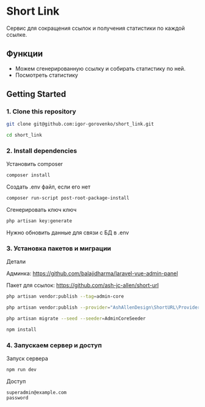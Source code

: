 # Short Link

Cервис для сокращения ссылок и получения статистики по каждой ссылке.

## Функции

- Можем сгенерированную ссылку и собирать статистику по ней.
- Посмотреть статистику

## Getting Started

### 1. Clone this repository

```bash
git clone git@github.com:igor-gorovenko/short_link.git
```

```bash
cd short_link
```

### 2. Install dependencies

Установить composer

```bash
composer install
```

Создать .env файл, если его нет

```bash
composer run-script post-root-package-install
```

Сгенерировать ключ ключ

```bash
php artisan key:generate
```

Нужно обновить данные для связи с БД в .env

### 3. Установка пакетов и миграции

Детали

Админка: https://github.com/balajidharma/laravel-vue-admin-panel

Пакет для ссылок: https://github.com/ash-jc-allen/short-url 

```bash
php artisan vendor:publish --tag=admin-core
```

```bash
php artisan vendor:publish --provider="AshAllenDesign\ShortURL\Providers\ShortURLProvider"
```

```bash
php artisan migrate --seed --seeder=AdminCoreSeeder
```

```bash
npm install
```

### 4. Запускаем сервер и доступ

Запуск сервера

```bash
npm run dev
```

Доступ

```
superadmin@example.com
password
```
